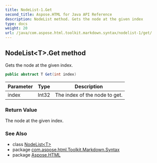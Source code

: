 ```yaml
---
title: NodeList-1.Get
second_title: Aspose.HTML for Java API Reference
description: NodeList method. Gets the node at the given index
type: docs
weight: 20
url: /java/com.aspose.html.toolkit.markdown.syntax/nodelist-1/get/
---
```

## NodeList&lt;T&gt;.Get method

Gets the node at the given index.

```java
public abstract T Get(int index)
```

| Parameter | Type | Description |
| --- | --- | --- |
| index | Int32 | The index of the node to get. |

### Return Value

The node at the given index.

### See Also

* class [NodeList&lt;T&gt;](../)
* package [com.aspose.html.Toolkit.Markdown.Syntax](../../nodelist-1/)
* package [Aspose.HTML](../../../)
